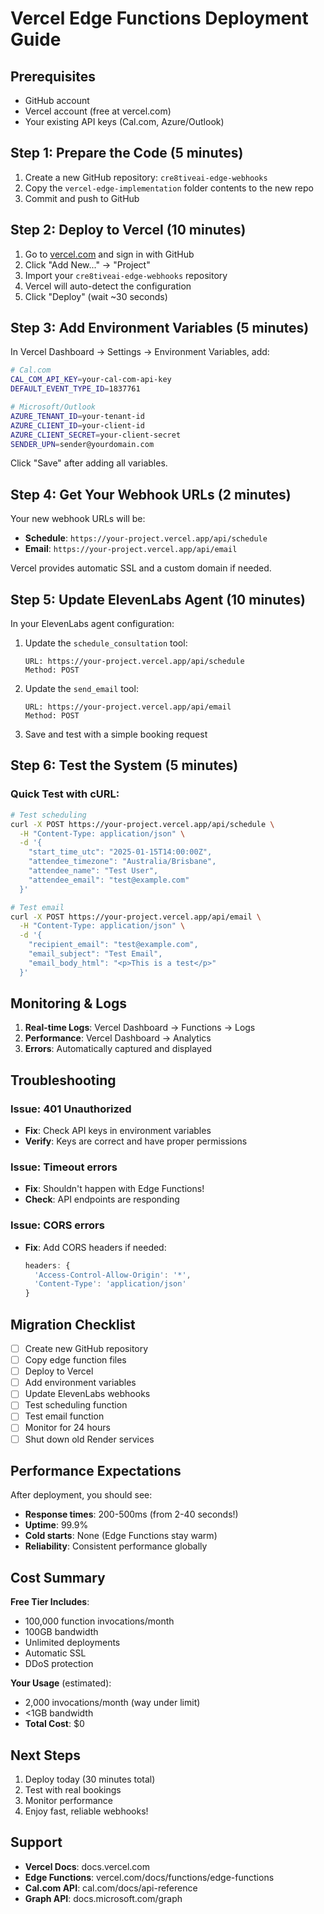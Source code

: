 # Vercel Edge Functions Deployment Guide

## Prerequisites
- GitHub account
- Vercel account (free at vercel.com)
- Your existing API keys (Cal.com, Azure/Outlook)

## Step 1: Prepare the Code (5 minutes)

1. Create a new GitHub repository: `cre8tiveai-edge-webhooks`
2. Copy the `vercel-edge-implementation` folder contents to the new repo
3. Commit and push to GitHub

## Step 2: Deploy to Vercel (10 minutes)

1. Go to [vercel.com](https://vercel.com) and sign in with GitHub
2. Click "Add New..." → "Project"
3. Import your `cre8tiveai-edge-webhooks` repository
4. Vercel will auto-detect the configuration
5. Click "Deploy" (wait ~30 seconds)

## Step 3: Add Environment Variables (5 minutes)

In Vercel Dashboard → Settings → Environment Variables, add:

```bash
# Cal.com
CAL_COM_API_KEY=your-cal-com-api-key
DEFAULT_EVENT_TYPE_ID=1837761

# Microsoft/Outlook
AZURE_TENANT_ID=your-tenant-id
AZURE_CLIENT_ID=your-client-id
AZURE_CLIENT_SECRET=your-client-secret
SENDER_UPN=sender@yourdomain.com
```

Click "Save" after adding all variables.

## Step 4: Get Your Webhook URLs (2 minutes)

Your new webhook URLs will be:
- **Schedule**: `https://your-project.vercel.app/api/schedule`
- **Email**: `https://your-project.vercel.app/api/email`

Vercel provides automatic SSL and a custom domain if needed.

## Step 5: Update ElevenLabs Agent (10 minutes)

In your ElevenLabs agent configuration:

1. Update the `schedule_consultation` tool:
   ```
   URL: https://your-project.vercel.app/api/schedule
   Method: POST
   ```

2. Update the `send_email` tool:
   ```
   URL: https://your-project.vercel.app/api/email
   Method: POST
   ```

3. Save and test with a simple booking request

## Step 6: Test the System (5 minutes)

### Quick Test with cURL:

```bash
# Test scheduling
curl -X POST https://your-project.vercel.app/api/schedule \
  -H "Content-Type: application/json" \
  -d '{
    "start_time_utc": "2025-01-15T14:00:00Z",
    "attendee_timezone": "Australia/Brisbane",
    "attendee_name": "Test User",
    "attendee_email": "test@example.com"
  }'

# Test email
curl -X POST https://your-project.vercel.app/api/email \
  -H "Content-Type: application/json" \
  -d '{
    "recipient_email": "test@example.com",
    "email_subject": "Test Email",
    "email_body_html": "<p>This is a test</p>"
  }'
```

## Monitoring & Logs

1. **Real-time Logs**: Vercel Dashboard → Functions → Logs
2. **Performance**: Vercel Dashboard → Analytics
3. **Errors**: Automatically captured and displayed

## Troubleshooting

### Issue: 401 Unauthorized
- **Fix**: Check API keys in environment variables
- **Verify**: Keys are correct and have proper permissions

### Issue: Timeout errors
- **Fix**: Shouldn't happen with Edge Functions!
- **Check**: API endpoints are responding

### Issue: CORS errors
- **Fix**: Add CORS headers if needed:
  ```js
  headers: {
    'Access-Control-Allow-Origin': '*',
    'Content-Type': 'application/json'
  }
  ```

## Migration Checklist

- [ ] Create new GitHub repository
- [ ] Copy edge function files
- [ ] Deploy to Vercel
- [ ] Add environment variables
- [ ] Update ElevenLabs webhooks
- [ ] Test scheduling function
- [ ] Test email function
- [ ] Monitor for 24 hours
- [ ] Shut down old Render services

## Performance Expectations

After deployment, you should see:
- **Response times**: 200-500ms (from 2-40 seconds!)
- **Uptime**: 99.9%
- **Cold starts**: None (Edge Functions stay warm)
- **Reliability**: Consistent performance globally

## Cost Summary

**Free Tier Includes**:
- 100,000 function invocations/month
- 100GB bandwidth
- Unlimited deployments
- Automatic SSL
- DDoS protection

**Your Usage** (estimated):
- 2,000 invocations/month (way under limit)
- <1GB bandwidth
- **Total Cost**: $0

## Next Steps

1. Deploy today (30 minutes total)
2. Test with real bookings
3. Monitor performance
4. Enjoy fast, reliable webhooks!

## Support

- **Vercel Docs**: docs.vercel.com
- **Edge Functions**: vercel.com/docs/functions/edge-functions
- **Cal.com API**: cal.com/docs/api-reference
- **Graph API**: docs.microsoft.com/graph